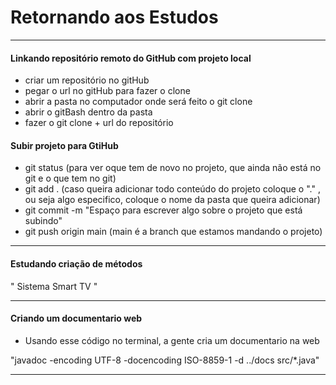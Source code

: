 # Retornando aos Estudos
- - -
#### Linkando repositório remoto do GitHub com projeto local

- criar um repositório no gitHub
- pegar o url no gitHub para fazer o clone
- abrir a pasta no computador onde será feito o git clone
- abrir o gitBash dentro da pasta
- fazer o git clone + url do repositório

#### Subir projeto para GtiHub

- git status (para ver oque tem de novo no projeto, que ainda não está no git e o que tem no git)
- git add . (caso queira adicionar todo conteúdo do projeto coloque o "." , ou seja algo especifico, coloque o nome da pasta que queira adicionar)
- git commit -m "Espaço para escrever algo sobre o projeto que está subindo"
- git push origin main (main é a branch que estamos mandando o projeto)
- - -
#### Estudando criação de métodos
" Sistema Smart TV "
- - -
#### Criando um documentario web
- Usando esse código no terminal, a gente cria um documentario na web

"javadoc -encoding UTF-8 -docencoding ISO-8859-1 -d ../docs src/*.java"
- - -
